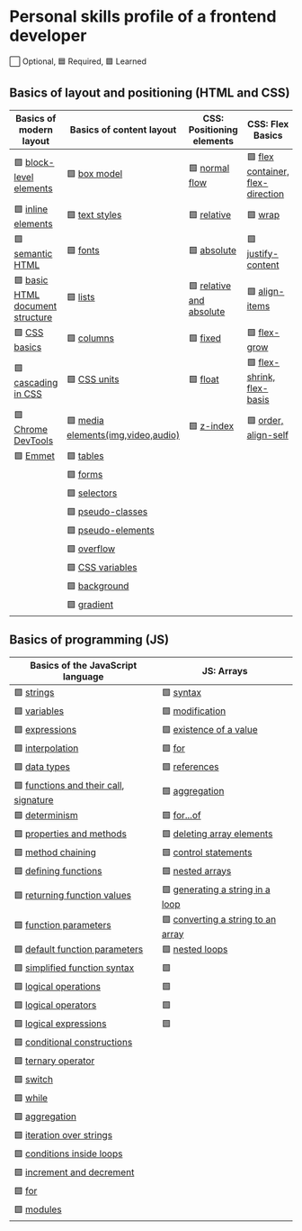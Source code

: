 [block-level elements]: https://ru.hexlet.io/courses/layout-designer-basics/lessons/block-model/theory_unit
[inline elements]: https://ru.hexlet.io/courses/layout-designer-basics/lessons/block-model/theory_unit
[semantic HTML]: https://ru.hexlet.io/courses/layout-designer-basics/lessons/semantic-html/theory_unit
[basic HTML document structure]: https://ru.hexlet.io/courses/layout-designer-basics/lessons/page-structure/theory_unit
[CSS basics]: https://ru.hexlet.io/courses/layout-designer-basics/lessons/css-intro/theory_unit
[cascading in CSS]: https://ru.hexlet.io/courses/layout-designer-basics/lessons/css-cascade/theory_unit
[Chrome DevTools]: https://ru.hexlet.io/courses/layout-designer-basics/lessons/devtools/theory_unit
[Emmet]: https://ru.hexlet.io/courses/layout-designer-basics/lessons/emmet/theory_unit

[box model]: https://ru.hexlet.io/courses/css-content/lessons/box-model/theory_unit
[text styles]: https://ru.hexlet.io/courses/css-content/lessons/text/theory_unit
[fonts]: https://ru.hexlet.io/courses/css-content/lessons/fonts/theory_unit
[lists]: https://ru.hexlet.io/courses/css-content/lessons/list/theory_unit
[columns]: https://ru.hexlet.io/courses/css-content/lessons/columns/theory_unit
[CSS Units]: https://ru.hexlet.io/courses/css-content/lessons/units/theory_unit
[media elements(img,video,audio)]: https://ru.hexlet.io/courses/css-content/lessons/media/theory_unit
[tables]: https://ru.hexlet.io/courses/css-content/lessons/table/theory_unit
[forms]: https://ru.hexlet.io/courses/css-content/lessons/forms/theory_unit
[selectors]: https://ru.hexlet.io/courses/css-content/lessons/selectors/theory_unit
[pseudo-classes]: https://ru.hexlet.io/courses/css-content/lessons/pseudoclasses/theory_unit
[pseudo-elements]: https://ru.hexlet.io/courses/css-content/lessons/pseudoelements/theory_unit
[overflow]: https://ru.hexlet.io/courses/css-content/lessons/overflow/theory_unit
[css variables]: https://ru.hexlet.io/courses/css-content/lessons/variables/theory_unit
[background]: https://ru.hexlet.io/courses/css-content/lessons/background/theory_unit
[gradient]: https://ru.hexlet.io/courses/css-content/lessons/gradient/theory_unit

[normal flow]: https://ru.hexlet.io/courses/css-positioning/lessons/flow/theory_unit
[relative]: https://ru.hexlet.io/courses/css-positioning/lessons/relative/theory_unit
[absolute]: https://ru.hexlet.io/courses/css-positioning/lessons/absolute/theory_unit
[relative and absolute]: https://ru.hexlet.io/courses/css-positioning/lessons/relative-and-absolute/theory_unit
[fixed]: https://ru.hexlet.io/courses/css-positioning/lessons/fixed/theory_unit
[float]: https://ru.hexlet.io/courses/css-positioning/lessons/float/theory_unit
[z-index]: https://ru.hexlet.io/courses/css-positioning/lessons/z-index/theory_unit

[flex container, flex-direction]: https://ru.hexlet.io/courses/css-flex/lessons/container/theory_unit
[wrap]: https://ru.hexlet.io/courses/css-flex/lessons/wrap/theory_unit
[justify-content]: https://ru.hexlet.io/courses/css-flex/lessons/justify-content/theory_unit
[align-items]: https://ru.hexlet.io/courses/css-flex/lessons/align-items/theory_unit
[flex-grow]: https://ru.hexlet.io/courses/css-flex/lessons/flex-grow/theory_unit
[flex-shrink, flex-basis]: https://ru.hexlet.io/courses/css-flex/lessons/items-flexible/theory_unit
[order, align-self]: https://ru.hexlet.io/courses/css-flex/lessons/items-position/theory_unit

[strings]: https://ru.hexlet.io/courses/js-basics/lessons/strings/theory_unit
[variables]: https://ru.hexlet.io/courses/js-basics/lessons/variables/theory_unit
[expressions]: https://ru.hexlet.io/courses/js-basics/lessons/variables-expression/theory_unit
[interpolation]: https://ru.hexlet.io/courses/js-basics/lessons/interpolation/theory_unit
[data types]: https://ru.hexlet.io/courses/js-basics/lessons/data-types/theory_unit
[functions and their call]: https://ru.hexlet.io/courses/js-basics/lessons/calling-functions/theory_unit
[signature]: https://ru.hexlet.io/courses/js-basics/lessons/signature/theory_unit
[determinism]: https://ru.hexlet.io/courses/js-basics/lessons/deterministic/theory_unit
[properties and methods]: https://ru.hexlet.io/courses/js-basics/lessons/properties-methods/theory_unit
[method chaining]: https://ru.hexlet.io/courses/js-basics/lessons/methods-chain/theory_unit
[defining functions]: https://ru.hexlet.io/courses/js-basics/lessons/functions-define/theory_unit
[returning function values]: https://ru.hexlet.io/courses/js-basics/lessons/functions-return/theory_unit
[function parameters]: https://ru.hexlet.io/courses/js-basics/lessons/functions-parameters/theory_unit
[default function parameters]: https://ru.hexlet.io/courses/js-basics/lessons/functions-default-parameters/theory_unit
[simplified function syntax]: https://ru.hexlet.io/courses/js-basics/lessons/functions-short-syntax/theory_unit
[logical operations]: https://ru.hexlet.io/courses/js-basics/lessons/logical-operations/theory_unit
[logical operators]: https://ru.hexlet.io/courses/js-basics/lessons/logical-operators/theory_unit
[logical expressions]: https://ru.hexlet.io/courses/js-basics/lessons/logical-expressions/theory_unit
[conditional constructions]: https://ru.hexlet.io/courses/js-basics/lessons/conditionals/theory_unit
[ternary operator]: https://ru.hexlet.io/courses/js-basics/lessons/ternary-operator/theory_unit
[switch]: https://ru.hexlet.io/courses/js-basics/lessons/switch/theory_unit
[while]: https://ru.hexlet.io/courses/js-basics/lessons/while/theory_unit
[aggregation]: https://ru.hexlet.io/courses/js-basics/lessons/aggregation/theory_unit
[iteration over strings]: https://ru.hexlet.io/courses/js-basics/lessons/iteration-over-strings/theory_unit
[conditions inside loops]: https://ru.hexlet.io/courses/js-basics/lessons/conditions-inside-loops/theory_unit
[increment and decrement]: https://ru.hexlet.io/courses/js-basics/lessons/mutators/theory_unit
[for]: https://ru.hexlet.io/courses/js-basics/lessons/for/theory_unit
[modules]: https://ru.hexlet.io/courses/js-basics/lessons/modules/theory_unit

[syntax]: https://ru.hexlet.io/courses/js-arrays/lessons/syntax/theory_unit
[modification]: https://ru.hexlet.io/courses/js-arrays/lessons/modification/theory_unit
[existence of a value]: https://ru.hexlet.io/courses/js-arrays/lessons/isset/theory_unit
[for]: https://ru.hexlet.io/courses/js-arrays/lessons/for/theory_unit
[references]: https://ru.hexlet.io/courses/js-arrays/lessons/references/theory_unit
[aggregation]: https://ru.hexlet.io/courses/js-arrays/lessons/aggregation/theory_unit
[for...of]: https://ru.hexlet.io/courses/js-arrays/lessons/for-of/theory_unit
[deleting array elements]: https://ru.hexlet.io/courses/js-arrays/lessons/removing/theory_unit
[control statements]: https://ru.hexlet.io/courses/js-arrays/lessons/control-statements/theory_unit
[nested arrays]: https://ru.hexlet.io/courses/js-arrays/lessons/nested-arrays/theory_unit
[generating a string in a loop]: https://ru.hexlet.io/courses/js-arrays/lessons/build-strings/theory_unit
[converting a string to an array]: https://ru.hexlet.io/courses/js-arrays/lessons/strings/theory_unit
[nested loops]: https://ru.hexlet.io/courses/js-arrays/lessons/nested-loops/theory_unit

# Personal skills profile of a frontend developer

⬜ Optional, 🟦 Required, 🟩 Learned

## Basics of layout and positioning (HTML and CSS)

| Basics of modern layout| Basics of content layout  | CSS: Positioning elements|CSS: Flex Basics        |
|------------------------|---------------------------|-------------------------|-------------------------|
| 🟩 [block-level elements]| 🟩 [box model]          | 🟩 [normal flow]        | 🟩 [flex container, flex-direction]|
| 🟩 [inline elements]     | 🟩 [text styles]        | 🟩 [relative]           | 🟩 [wrap]               |
| 🟩 [semantic HTML]       | 🟩 [fonts]              | 🟩 [absolute]           | 🟩 [justify-content]    |
| 🟩 [basic HTML document structure]| 🟩 [lists]     | 🟩 [relative and absolute]| 🟩 [align-items]      |
| 🟩 [CSS basics]          | 🟩 [columns]            | 🟩 [fixed]              | 🟩 [flex-grow]          |
| 🟩 [cascading in CSS]    | 🟩 [CSS units]          | 🟩 [float]              | 🟩 [flex-shrink, flex-basis]|
| 🟩 [Chrome DevTools]     | 🟩 [media elements(img,video,audio)]| 🟩 [z-index]| 🟩 [order, align-self]  | 
| 🟩 [Emmet]               | 🟩 [tables]             |
|                          | 🟩 [forms]              |
|                          | 🟩 [selectors]          |
|                          | 🟩 [pseudo-classes]     |
|                          | 🟩 [pseudo-elements]    |
|                          | 🟩 [overflow]           |
|                          | 🟩 [CSS variables]      |
|                          | 🟩 [background]         |
|                          | 🟩 [gradient]           |

## Basics of programming (JS)

| Basics of the JavaScript language|JS: Arrays          |
|--------------------------------|----------------------|
| 🟩 [strings]                   | 🟩 [syntax]| 
| 🟩 [variables]                 | 🟩 [modification]| 
| 🟩 [expressions]               | 🟩 [existence of a value]| 
| 🟩 [interpolation]             | 🟩 [for]                 | 
| 🟩 [data types]                | 🟩 [references]          | 
| 🟩 [functions and their call], [signature]| 🟩 [aggregation]|
| 🟩 [determinism]               | 🟩 [for...of]|
| 🟩 [properties and methods]    | 🟩 [deleting array elements]| 
| 🟩 [method chaining]           | 🟩 [control statements]|
| 🟩 [defining functions]        | 🟩 [nested arrays]|
| 🟩 [returning function values] | 🟩 [generating a string in a loop]|
| 🟩 [function parameters]       | 🟩 [converting a string to an array]|
| 🟩 [default function parameters]| 🟩 [nested loops]|
| 🟩 [simplified function syntax]| 🟩 |
| 🟩 [logical operations]        | 🟩 |
| 🟩 [logical operators]         | 🟩 |
| 🟩 [logical expressions]       | 🟩 |
| 🟩 [conditional constructions] |
| 🟩 [ternary operator]          |
| 🟩 [switch]                    |
| 🟩 [while]                     |
| 🟩 [aggregation]               |
| 🟩 [iteration over strings]    |
| 🟩 [conditions inside loops]   |
| 🟩 [increment and decrement]   |
| 🟩 [for]                       |
| 🟩 [modules]                   |
